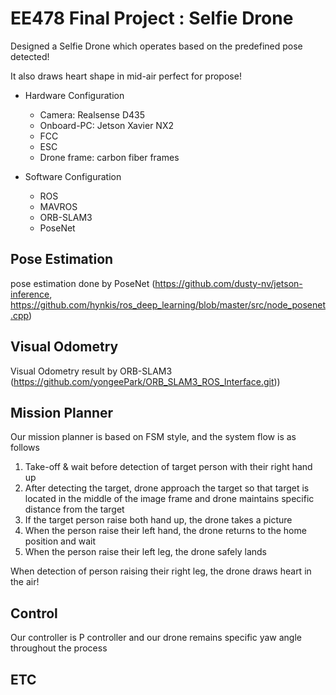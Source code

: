 # EE478 Final Project : Selfie Drone
Designed a Selfie Drone which operates based on the predefined pose detected!

It also draws heart shape in mid-air perfect for propose!

* Hardware Configuration

  * Camera: Realsense D435
  * Onboard-PC: Jetson Xavier NX2
  * FCC
  * ESC
  * Drone frame: carbon fiber frames
 
* Software Configuration
  * ROS
  * MAVROS
  * ORB-SLAM3
  * PoseNet

## Pose Estimation
pose estimation done by PoseNet (https://github.com/dusty-nv/jetson-inference, https://github.com/hynkis/ros_deep_learning/blob/master/src/node_posenet.cpp)

## Visual Odometry
Visual Odometry result by ORB-SLAM3 (https://github.com/yongeePark/ORB_SLAM3_ROS_Interface.git))

## Mission Planner
Our mission planner is based on FSM style, and the system flow is as follows

1) Take-off & wait before detection of target person with their right hand up
2) After detecting the target, drone approach the target so that target is located in the middle of the image frame and drone maintains specific distance from the target
3) If the target person raise both hand up, the drone takes a picture
4) When the person raise their left hand, the drone returns to the home position and wait
5) When the person raise their left leg, the drone safely lands

When detection of person raising their right leg, the drone draws heart in the air!

## Control
Our controller is P controller and our drone remains specific yaw angle throughout the process

## ETC
